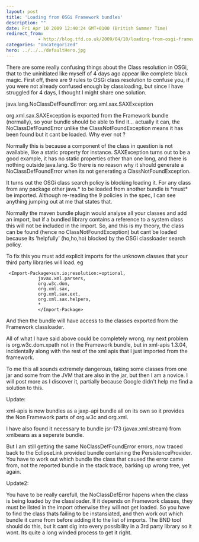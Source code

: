```yaml
---
layout: post
title: 'Loading from OSGi Framework bundles'
description: ""
date: Fri Apr 10 2009 12:40:24 GMT+0100 (British Summer Time)
redirect_from: 
            - http://blog.tfd.co.uk/2009/04/10/loading-from-osgi-framework-bundles/
categories: "Uncategorized"
hero: ../../../defaultHero.jpg
---
```

There are some really confusing things about the Class resolution in OSGi, that to the uninitiated like myself of 4 days ago appear like complete black magic. First off, there are 9 rules to OSGi class resolution to confuse you, if you were not already confused enough by classloading, but since I have struggled for 4 days, I thought I might share one solution.

java.lang.NoClassDefFoundError: org.xml.sax.SAXException

org.xml.sax.SAXException is exported from the Framework bundle (normally), so your bundle should be able to find it... actually it can, the NoClassDefFoundError unlike the ClassNotFoundException means it has been found but it cant be loaded. Why ever not ?

Normally this is because a component of the class in question is not available, like a static property for instance. SAXException turns out to be a good example, it has no static properties other than one long, and there is nothing outside java.lang. So there is no reason why it should generate a NoClassDefFoundError when its not generating a ClassNotFoundException.

It turns out the OSGi class search policy is blocking loading it. For any class from any package other java.\* to be loaded from another bundle is \*must\* be imported. Although re-reading the 9 policies in the spec, I can see anything jumping out at me that states that.

Normally the maven bundle plugin would analyse all your classes and add an import, but if a bundled library contains a reference to a system class this will not be included in the import. So, and this is my theory, the class can be found (hence no ClassNotFoundException) but cant be loaded because its 'helpfully' (ho,ho,ho) blocked by the OSGi classloader search policy.

To fix this you must add explicit imports for the unknown classes that your third party libraries will load. eg

```
 <Import-Package>sun.io;resolution:=optional,
            javax.xml.parsers,
            org.w3c.dom,
            org.xml.sax,
            org.xml.sax.ext,
            org.xml.sax.helpers,
            *
            </Import-Package>
```

And then the bundle will have access to the classes exported from the Framework classloader.

All of what I have said above could be completely wrong, my next problem is org.w3c.dom.xpath not in the Framework bundle, but in xml-apis 1.3.04, incidentally along with the rest of the xml apis that I just imported from the framework.

To me this all sounds extremely dangerous, taking some classes from one jar and some from the JVM that are also in the jar, but then I am a novice. I will post more as I discover it, partially because Google didn't help me find a solution to this.

Update:

xml-apis is now bundles as a jaxp-api bundle all on its own so it provides the Non Framework parts of org.w3c and org.xml.

I have also found it necessary to bundle jsr-173 (javax.xml.stream) from xmlbeans as a seperate bundle.

But I am still getting the same NoClassDefFoundError errors, now traced back to the EclipseLink provided bundle containing the PersistenceProvider. You have to work out which bundle the class that caused the error came from, not the reported bundle in the stack trace, barking up wrong tree, yet again.

Update2:

You have to be really carefull, the NoClassDefError hapens when the class is being loaded by the classloader. If it depends on Framework classes, they must be listed in the import otherwise they will not get loaded. So you have to find the class thats failing to be instansiated, and then work out which bundle it came from before adding it to the list of imports. The BND tool should do this, but it cant dig into every possibility in a 3rd party library so it wont. Its quite a long winded process to get it right.
